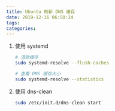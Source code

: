 ```yaml
---
title: Ubuntu 刷新 DNS 缓存
date: 2019-12-16 06:50:24
tags:
categories:
---
```


1. 使用 systemd
    ```bash 
    # 清除缓存
    sudo systemd-resolve --flush-caches
    
    # 查看 DNS 缓存大小
    sudo systemd-resolve --statistics
    ```

2. 使用 dns-clean
    ```bash
    sudo /etc/init.d/dns-clean start
    ```

